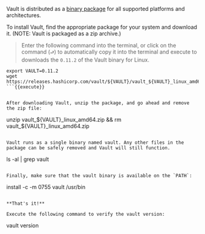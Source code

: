 Vault is distributed as a [binary package](https://www.vaultproject.io/downloads.html) for all supported platforms and architectures.

To install Vault, find the appropriate package for your system and download it. (NOTE: Vault is packaged as a zip archive.)  

> Enter the following command into the terminal, or click on the command (`⮐`) to automatically copy it into the terminal and execute to downloads the `0.11.2` of the Vault binary for Linux.

```
export VAULT=0.11.2
wget https://releases.hashicorp.com/vault/${VAULT}/vault_${VAULT}_linux_amd64.zip
```{{execute}}


After downloading Vault, unzip the package, and go ahead and remove the zip file:

```
unzip vault_${VAULT}_linux_amd64.zip && rm vault_${VAULT}_linux_amd64.zip
```{{execute}}

Vault runs as a single binary named vault. Any other files in the package can be safely removed and Vault will still function.

```
ls -al | grep vault
```{{execute}}

Finally, make sure that the vault binary is available on the `PATH`:

```
install -c -m 0755 vault /usr/bin
```{{execute}}

**That's it!**

Execute the following command to verify the vault version:

```
vault version
```{{execute}}
